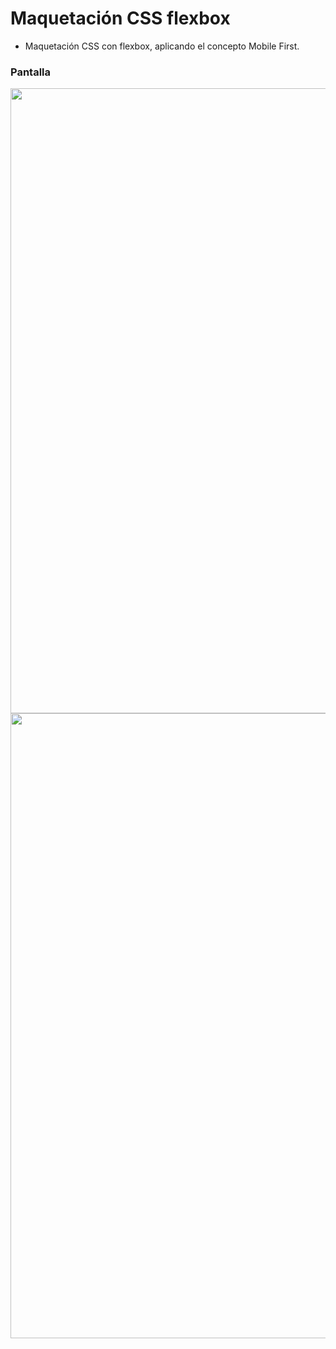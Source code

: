# Maquetación CSS flexbox
<ul>
  <li>Maquetación CSS con flexbox, aplicando el concepto Mobile First.</li>
 </ul>

### Pantalla
<img src="https://i.postimg.cc/xjWmSp32/lista-precio-1.png" width="1000"/>

<img src="https://i.postimg.cc/R0V6Tk4c/lista-precio-2.png" width="1000"/>

